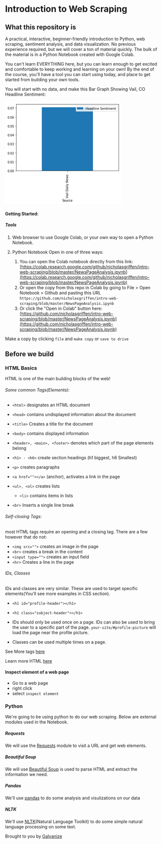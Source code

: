 # Introduction to Web Scraping 

## What this repository is

A practical, interactive, beginner-friendly introduction to Python, web scraping, sentiment analysis, and data visualization. No previous experience required, but we will cover a ton of material quickly. The bulk of the material is in a Python Notebook created with Google Colab.

You can't learn EVERYTHING here, but you can learn enough to get excited and comfortable to keep working and learning on your own! By the end of the course, you'll have a tool you can start using today, and place to get started from building your own tools. 

You will start with no data, and make this Bar Graph Showing Vail, CO Headline Sentiment: 

![Image of Bar Graph Showing Vail, CO Headline Sentiment](vailSentiment.png)

#### Getting Started:

##### Tools 

1) Web browser to use Google Colab, or your own way to open a Python Notebook.

2) Python Notebook Open in one of three ways: 
	1) You can open the Colab notebook directly from this link: [https://colab.research.google.com/github/nicholasgriffen/intro-web-scraping/blob/master/NewsPageAnalysis.ipynb](https://colab.research.google.com/github/nicholasgriffen/intro-web-scraping/blob/master/NewsPageAnalysis.ipynb)
	2) Or open the copy from this repo in Colab by going to File > Open Notebook > Github and pasting this URL `https://github.com/nicholasgriffen/intro-web-scraping/blob/master/NewsPageAnalysis.ipynb`
	3) Or click the "Open in Colab" button here: [https://github.com/nicholasgriffen/intro-web-scraping/blob/master/NewsPageAnalysis.ipynb](https://github.com/nicholasgriffen/intro-web-scraping/blob/master/NewsPageAnalysis.ipynb)



Make a copy by clicking `file` and `make copy` or `save to drive`

## Before we build

### HTML Basics

HTML is one of the main building blocks of the web!

###### Some common Tags(Elements):

- `<html>`	designates an HTML document
- `<head>`	contains undisplayed information about the document
- `<title>`	Creates a title for the document
- `<body>`	contains displayed information
- `<header>, <main>, <footer>` denotes which part of the page elements belong

- `<h1> - <h6>` create section headings (h1 biggest, h6 Smallest)
- `<p>` creates paragraphs
- `<a href=""></a>` (anchor), activates a link in the page
- `<ul>, <ol>` creates lists
  - `<li>` contains items in lists
- `<br>`	Inserts a single line break


###### Self-closing Tags:
most HTML tags require an opening and a closing tag. There are a few however that do not:

- `<img src="">` creates an image in the page
- `<br>` creates a break in the content
- `<input type="">` creates an input field
- `<hr>`	Creates a line in the page 

###### IDs, Classes
IDs and classes are very similar.
These are used to target specific elements(You'll see more examples in CSS section).
- `<h1 id="profile-header"></h1>`
- `<h1 class="subject-header"></h1>`

- IDs should only be used once on a page. IDs can also be used to bring the user to a specific part of the page. `your-site/#profile-picture` will load the page near the profile picture. 
- Classes can be used multiple times on a page. 


See More tags [here](https://www.w3schools.com/tags/ref_byfunc.asp)

Learn more HTML [here](https://www.w3schools.com/Html/)

	
#### Inspect element of a web page

- Go to a web page
- right click
- select `inspect element	`


### Python

We're going to be using python to do our web scraping. Below are external modules used in the Notebook.

##### Requests

We will use the [Requests](http://docs.python-requests.org/en/master/) module to visit a URL and get web elements. 

##### Beautiful Soup

We will use [Beautiful Soup](https://www.crummy.com/software/BeautifulSoup/) is used to parse HTML and extract the information we need.

##### Pandas

We'll use [pandas](https://pandas.pydata.org/) to do some analysis and visulizations on our data 

##### NLTK

We'll use [NLTK](https://www.nltk.org/)(Natural Language Toolkit) to do some simple natural language processing on some text. 


Brought to you by [Galvanize](http://galvanize.com)
